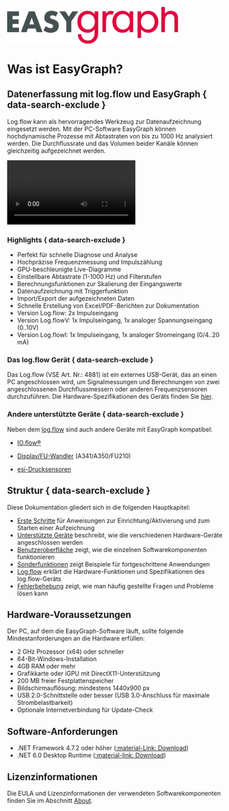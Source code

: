 <img src="img/easygraph_logo.svg" alt="header" width="400"/>

# Was ist EasyGraph? 

## Datenerfassung mit log.flow und EasyGraph { data-search-exclude }
Log.flow kann als hervorragendes Werkzeug zur Datenaufzeichnung eingesetzt werden. Mit der PC-Software EasyGraph können hochdynamische Prozesse mit Abtastraten von bis zu 
1000 Hz analysiert werden. Die Durchflussrate und das Volumen beider Kanäle können gleichzeitig aufgezeichnet werden.

<video controls autoplay loop src="img/easygraphdemo.mp4"> </video>  

### Highlights { data-search-exclude }

- Perfekt für schnelle Diagnose und Analyse
- Hochpräzise Frequenzmessung und Impulszählung
- GPU-beschleunigte Live-Diagramme 
- Einstellbare Abtastrate (1-1000 Hz) und Filterstufen
- Berechnungsfunktionen zur Skalierung der Eingangswerte
- Datenaufzeichnung mit Triggerfunktion
- Import/Export der aufgezeichneten Daten
- Schnelle Erstellung von Excel/PDF-Berichten zur Dokumentation
- Version Log.flow: 2x Impulseingang
- Version Log.flowV: 1x Impulseingang, 1x analoger Spannungseingang (0..10V)
- Version Log.flowI: 1x Impulseingang, 1x analoger Stromeingang (0/4..20 mA)

### Das log.flow Gerät { data-search-exclude }

Das Log.flow (VSE Art. Nr.: 4881) ist ein externes USB-Gerät, das an einen PC angeschlossen wird, um Signalmessungen und Berechnungen von zwei angeschlossenen Durchflussmessern oder anderen Frequenzsensoren durchzuführen. Die Hardware-Spezifikationen des Geräts finden Sie [hier](logflow.md "Log.flow Device Description").

### Andere unterstützte Geräte { data-search-exclude }



Neben dem [log.flow](devices.md#logflow-datalogging-system) sind auch andere Geräte mit EasyGraph kompatibel:

- [IO.flow®](devices.md#ioflow-with-usb-master)

- [Display/FU-Wandler](devices.md#displayfu-wandler-rs232) (A341/A350/FU210)

- [esi-Drucksensoren](devices.md#esi-usb-pressure-sensor)

## Struktur { data-search-exclude }

Diese Dokumentation gliedert sich in die folgenden Hauptkapitel:

* [Erste Schritte](gettingstarted.md) für Anweisungen zur Einrichtung/Aktivierung und zum Starten einer Aufzeichnung
* [Unterstützte Geräte](devices.md) beschreibt, wie die verschiedenen Hardware-Geräte angeschlossen werden 
* [Benutzeroberfläche](uiguide.md) zeigt, wie die einzelnen Softwarekomponenten funktionieren
* [Sonderfunktionen](advanced.md) zeigt Beispiele für fortgeschrittene Anwendungen 
* [Log.flow](logflow.md) erklärt die Hardware-Funktionen und Spezifikationen des log.flow-Geräts
* [Fehlerbehebung](faqs.md) zeigt, wie man häufig gestellte Fragen und Probleme lösen kann



## Hardware-Voraussetzungen

Der PC, auf dem die EasyGraph-Software läuft, sollte folgende Mindestanforderungen an die Hardware erfüllen:

* 2 GHz Prozessor (x64) oder schneller
* 64-Bit-Windows-Installation
* 4GB RAM oder mehr
* Grafikkarte oder iGPU mit DirectX11-Unterstützung
* 200 MB freier Festplattenspeicher
* Bildschirmauflösung: mindestens 1440x900 px
* USB 2.0-Schnittstelle oder besser (USB 3.0-Anschluss für maximale Strombelastbarkeit)
* Optionale Internetverbindung für Update-Check

## Software-Anforderungen

* .NET Framework 4.7.2 oder höher ([:material-Link: Download](https://dotnet.microsoft.com/en-us/download/dotnet-framework))
* .NET 6.0 Desktop Runtime ([:material-link: Download](https://dotnet.microsoft.com/en-us/download/dotnet/6.0))

## Lizenzinformationen

Die EULA und Lizenzinformationen der verwendeten Softwarekomponenten finden Sie im Abschnitt [About](about.md).

